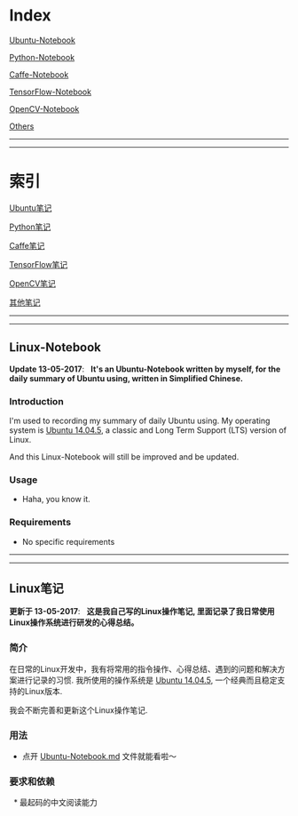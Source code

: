 
# **Index**

[Ubuntu-Notebook](https://github.com/JNingWei/Notebook/edit/master/Ubuntu-Notebook.md)

[Python-Notebook](https://github.com/JNingWei/Notebook/edit/master/Python-Notebook.md)

[Caffe-Notebook](https://github.com/JNingWei/Notebook/edit/master/Caffe-Notebook.md)

[TensorFlow-Notebook](https://github.com/JNingWei/Notebook/edit/master/TensorFlow-Notebook.md)

[OpenCV-Notebook](https://github.com/JNingWei/Notebook/blob/master/OpenCV-Notebook.md)

[Others]()



---

---


# **索引**

[Ubuntu笔记](https://github.com/JNingWei/Notebook/edit/master/Ubuntu-Notebook.md)

[Python笔记](https://github.com/JNingWei/Notebook/edit/master/Python-Notebook.md)

[Caffe笔记](https://github.com/JNingWei/Notebook/edit/master/Caffe-Notebook.md)

[TensorFlow笔记](https://github.com/JNingWei/Notebook/edit/master/TensoFlow-Notebook.md)

[OpenCV笔记](https://github.com/JNingWei/Notebook/blob/master/OpenCV-Notebook.md)

[其他笔记]()


---

---




## Linux-Notebook
 
__Update 13-05-2017__:   __It's an Ubuntu-Notebook written by myself, for the daily summary of Ubuntu using, written in Simplified Chinese.__

### Introduction

I'm used to recording my summary of daily Ubuntu using. My operating system is [Ubuntu 14.04.5](http://releases.ubuntu.com/14.04.5/), a classic and Long Term Support (LTS) version of Linux.

And this Linux-Notebook will still be improved and be updated.

### Usage 

* Haha, you know it.

### Requirements

   * No specific requirements

---

---

## Linux笔记
 
__更新于 13-05-2017__:   __这是我自己写的Linux操作笔记, 里面记录了我日常使用Linux操作系统进行研发的心得总结。__

### 简介

在日常的Linux开发中，我有将常用的指令操作、心得总结、遇到的问题和解决方案进行记录的习惯. 我所使用的操作系统是 [Ubuntu 14.04.5](http://releases.ubuntu.com/14.04.5/), 一个经典而且稳定支持的Linux版本.

我会不断完善和更新这个Linux操作笔记.

### 用法

* 点开 [Ubuntu-Notebook.md](https://github.com/JNingWei/Linux-Notebook/blob/master/Ubuntu-Notebook.md) 文件就能看啦～

### 要求和依赖

   * 最起码的中文阅读能力
